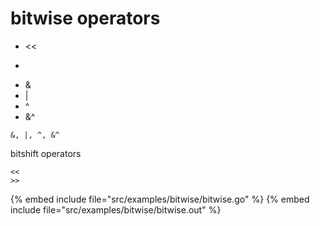 # bitwise operators

* <<
* >>
* &
* |
* ^
* &^

```
&, |, ^, &^
```


bitshift operators

```
<<
>>
```

{% embed include file="src/examples/bitwise/bitwise.go" %}
{% embed include file="src/examples/bitwise/bitwise.out" %}


